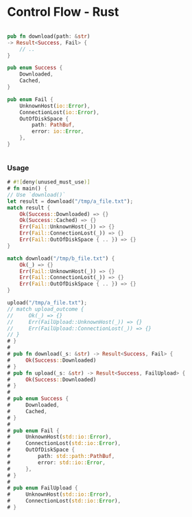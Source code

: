 # Control Flow - Rust

<div style="display: flex; justify-content: center; gap: 20px;">
<div style="flex-basis: 50%;">

```rust ,ignore
pub fn download(path: &str)
-> Result<Success, Fail> {
    // ..
}

pub enum Success {
    Downloaded,
    Cached,
}

pub enum Fail {
    UnknownHost(io::Error),
    ConnectionLost(io::Error),
    OutOfDiskSpace {
        path: PathBuf,
        error: io::Error,
    },
}
```

<!--

#
# use std::{
#     fs::File,
#     io::{self, BufRead, BufReader, BufWriter, Write},
#     net::{SocketAddr, TcpStream},
#     path::{Path, PathBuf},
# };
#
# mod _std {
# // provided by Rust standard library
# pub enum Result<T, E> {
#     Ok(T),
#     Err(E),
# }
# }
#
# pub fn download2(path: &str) -> Result<Success, Fail> {
#     let path = Path::new(path);
#     if path.exists() {
#         // Assume content is unchanged.
#         return Ok(Success::Cached);
#     }
#
#     let socket_addr = SocketAddr::from(([127, 0, 0, 1], 12345));
#     let mut line = String::with_capacity(4096);
#
#     let tcp_stream = TcpStream::connect(socket_addr)
#         .map_err(Fail::UnknownHost)?;
#     let mut input = BufReader::new(tcp_stream);
#     let file = File::create(path).unwrap();
#     let mut out = BufWriter::new(file);
#
#     loop {
#         let n = input
#             .read_line(&mut line)
#             .map_err(Fail::ConnectionLost)?;
#
#         if n == 0 {
#             break;
#         }
#
#         out.write_all(line.as_bytes())
#             .map_err(|error| Fail::OutOfDiskSpace {
#                 path: path.to_path_buf(),
#                 error,
#             })?;
#
#         line.clear();
#     }
#
#     Ok(Success::Downloaded)
# }
#
# // Use `download()`
# pub fn use_download() {
#     match download2("/tmp/a_file.txt") {
#         Ok(Success::Downloaded) => {}
#         Ok(Success::Cached) => {}
#         Err(Fail::UnknownHost(_)) => {}
#         Err(Fail::ConnectionLost(_)) => {}
#         Err(Fail::OutOfDiskSpace { .. }) => {}
#     }
#
#     match download2("/tmp/b_file.txt") {
#         Ok(_) => {}
#         Err(_) => {}
#     }
# }
# fn main() {}

-->

</div>

<div style="flex-basis: 50%;">

<object
    type="image/svg+xml"
    data="control_flow.svg"
    width="250"></object>
<small>[](https://azriel.im/dot_ix/?src=LQhQAsEsFMCcENYGNwE8BcoAEWBmkAbaAfQBMB7AdwDsDz5T0sBvAX2y1MgGcBrY7gAd4SEpGrcArrnxIY1AC5M2HJOWrVoSBZHXFY0btCUt2OUhOJ1yvSYOK54hZWc5Va9UsSQjw0RqYcFDR0DMQ2LqCg1OSkJNTwALaGmDj4RGTuoQE4uXlYAETBHgwAFACUBUFZnuG8TPmNhTYAhE1V5jVhPij%2BDe09fqR5HZyW1rb2js5NOAWS1LwxNLkAPABGsAD0AHzg5NwKo2oaWjp6BkYmA%2Bqa2rrUG7BYu3SHo1x8AsKixOJSMkgcmgiiYBXIkgUWHIuCeLx2n14WCEImgVWisRIcW4SG4qTwhCxXQCBQ%2BxLqYLJIVqgz6hQ%2B43INjsDicBEpqluZwe%2BkMxg55h4-BRv3%2B0lk8hMpKiMTixGgiXIACsePj0kTqQwmIBeDcApzvVTVeCJYQCg5AaSl5aQFtYBdnaCjOZUzZTEAPBuABH3Oad7hc%2BSZADLkQSF31Rfwk4qBkp1gD6dqL%2BADmKQ46syhuIKYtFKwAG1k8VsgAaNypmwAXSThPT2TTeZpvjpOYrNYYhablrrpDLaUb5LIDsmrJmDYyrZbfZZ0wInYJw57Jzu52ovKuTCHGothbn3J9VynuZ7iODorDgOBoOze8NLaDIrEx4lIIUZdACj8yXxh1QRDxHBwsqx0EcSQCAUb9GmgAAPBQECYAByJBJFgbhyFgYBBHIcQFDgGCfyLDNjQAMjjAwQRwnBuHAeBBBINQ6FgJgiOgEi8lbbx2yYAAqBimNyCxuCsJl%2BwnJh8IMUhSORCiqO8chaKYUScM3b1F0ufksHY%2BTmOvH5bwBe8z3U-xQCAA)</small>

</div>

</div>


### Usage

```rust
# #![deny(unused_must_use)]
# fn main() {
// Use `download()`
let result = download("/tmp/a_file.txt");
match result {
    Ok(Success::Downloaded) => {}
    Ok(Success::Cached) => {}
    Err(Fail::UnknownHost(_)) => {}
    Err(Fail::ConnectionLost(_)) => {}
    Err(Fail::OutOfDiskSpace { .. }) => {}
}

match download("/tmp/b_file.txt") {
    Ok(_) => {}
    Err(Fail::UnknownHost(_)) => {}
    Err(Fail::ConnectionLost(_)) => {}
    Err(Fail::OutOfDiskSpace { .. }) => {}
}

upload("/tmp/a_file.txt");
// match upload_outcome {
//     Ok(_) => {}
//     Err(FailUpload::UnknownHost(_)) => {}
//     Err(FailUpload::ConnectionLost(_)) => {}
// }
# }
#
# pub fn download(_s: &str) -> Result<Success, Fail> {
#     Ok(Success::Downloaded)
# }
# pub fn upload(_s: &str) -> Result<Success, FailUpload> {
#     Ok(Success::Downloaded)
# }
#
# pub enum Success {
#     Downloaded,
#     Cached,
# }
#
# pub enum Fail {
#     UnknownHost(std::io::Error),
#     ConnectionLost(std::io::Error),
#     OutOfDiskSpace {
#         path: std::path::PathBuf,
#         error: std::io::Error,
#     },
# }
#
# pub enum FailUpload {
#     UnknownHost(std::io::Error),
#     ConnectionLost(std::io::Error),
# }
```

<!--

1. In Rust, when our function can fail, instead of throwing exceptions, we return a `Result`.
2. And our `Success` and `Fail` enums have variants for both the successful and erroneous cases.
3. When we look at the usage of the `download()` function, we don't handle exceptions with catch blocks, we do a `match` on the return value.
4. Because every return value is linked to one function call, any error that we see, is unambiguously to that function call.
5. The `ConnectionLost` in line 8 must come form the `download()` in line 3.
6. The `ConnectionLost` in line 15 must come form the `download()` in line 12.
7. Rust guides us to write unambiguous control flow.
8. (excited tone) Do you know what this means?
9. It means, when an error happens, you don't need to live debug, or write logs, to trace how the code execution got there.
10. You know that this error, definitely came from here.
11. The cost of investigation decreases, because there is clarity.

-->
